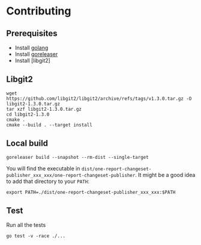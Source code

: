 # Contributing

## Prerequisites

* Install [golang](https://go.dev/doc/install)
* Install [goreleaser](https://goreleaser.com/install/)
* Install [libgit2]

## Libgit2

    wget https://github.com/libgit2/libgit2/archive/refs/tags/v1.3.0.tar.gz -O libgit2-1.3.0.tar.gz
    tar xzf libgit2-1.3.0.tar.gz
    cd libgit2-1.3.0
    cmake .
    cmake --build . --target install

## Local build

    goreleaser build --snapshot --rm-dist --single-target

You will find the executable in `dist/one-report-changeset-publisher_xxx_xxx/one-report-changeset-publisher`.
It might be a good idea to add that directory to your `PATH`:

    export PATH=./dist/one-report-changeset-publisher_xxx_xxx:$PATH

## Test

Run all the tests

    go test -v -race ./...
